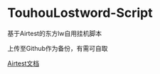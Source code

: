 # TouhouLostword-Script
 基于Airtest的东方lw自用挂机脚本

上传至Github作为备份，有需可自取

[Airtest文档](http://airtest.netease.com/docs/docs_AirtestIDE-zh_CN/)